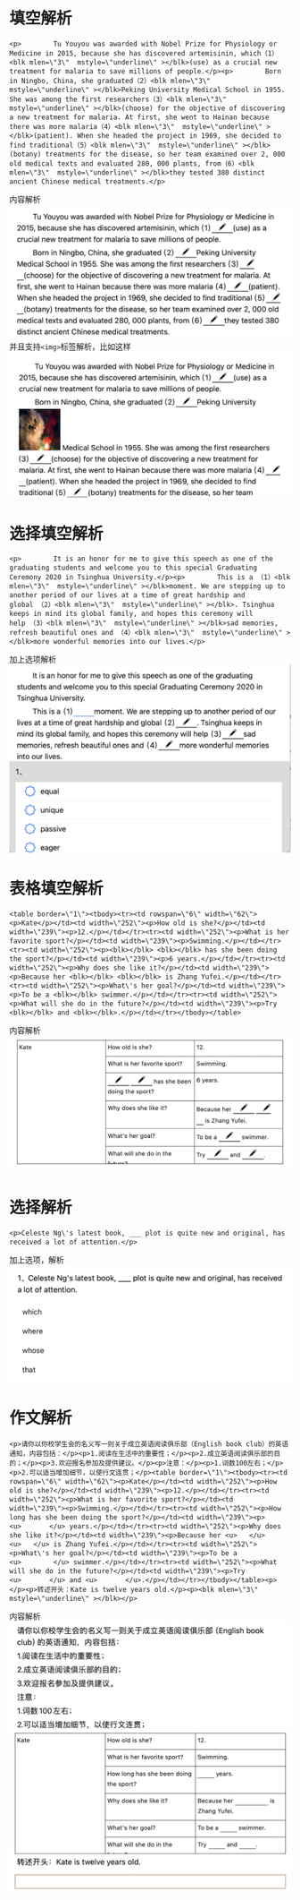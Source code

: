 # 填空解析
```
<p>        Tu Youyou was awarded with Nobel Prize for Physiology or Medicine in 2015, because she has discovered artemisinin, which（1）<blk mlen=\"3\"  mstyle=\"underline\" ></blk>(use) as a crucial new treatment for malaria to save millions of people.</p><p>        Born in Ningbo, China, she graduated（2）<blk mlen=\"3\"  mstyle=\"underline\" ></blk>Peking University Medical School in 1955. She was among the first researchers（3）<blk mlen=\"3\"  mstyle=\"underline\" ></blk>(choose) for the objective of discovering a new treatment for malaria. At first, she went to Hainan because there was more malaria（4）<blk mlen=\"3\"  mstyle=\"underline\" ></blk>(patient). When she headed the project in 1969, she decided to find traditional（5）<blk mlen=\"3\"  mstyle=\"underline\" ></blk>(botany) treatments for the disease, so her team examined over 2, 000 old medical texts and evaluated 280, 000 plants, from（6）<blk mlen=\"3\"  mstyle=\"underline\" ></blk>they tested 380 distinct ancient Chinese medical treatments.</p>
```
内容解析
![填空素材1](https://github.com/Howard-SSS/ExamQuestionType/blob/master/%E5%A1%AB%E7%A9%BA%E7%B4%A0%E6%9D%901.png?raw=true)
并且支持`<img>`标签解析，比如这样
![填空素材2](https://github.com/Howard-SSS/ExamQuestionType/blob/master/%E5%A1%AB%E7%A9%BA%E7%B4%A0%E6%9D%902.png?raw=true)

# 选择填空解析
```
<p>        It is an honor for me to give this speech as one of the graduating students and welcome you to this special Graduating Ceremony 2020 in Tsinghua University.</p><p>        This is a （1）<blk mlen=\"3\"  mstyle=\"underline\" ></blk>moment. We are stepping up to another period of our lives at a time of great hardship and global （2）<blk mlen=\"3\"  mstyle=\"underline\" ></blk>. Tsinghua keeps in mind its global family, and hopes this ceremony will help （3）<blk mlen=\"3\"  mstyle=\"underline\" ></blk>sad memories, refresh beautiful ones and （4）<blk mlen=\"3\"  mstyle=\"underline\" ></blk>more wonderful memories into our lives.</p>
```
加上选项解析
![选择填空素材1](https://github.com/Howard-SSS/ExamQuestionType/blob/master/%E9%80%89%E6%8B%A9%E5%A1%AB%E7%A9%BA%E7%B4%A0%E6%9D%901.png?raw=true)

# 表格填空解析
```
<table border=\"1\"><tbody><tr><td rowspan=\"6\" width=\"62\"><p>Kate</p></td><td width=\"252\"><p>How old is she?</p></td><td width=\"239\"><p>12.</p></td></tr><tr><td width=\"252\"><p>What is her favorite sport?</p></td><td width=\"239\"><p>Swimming.</p></td></tr><tr><td width=\"252\"><p><blk></blk> <blk></blk> has she been doing the sport?</p></td><td width=\"239\"><p>6 years.</p></td></tr><tr><td width=\"252\"><p>Why does she like it?</p></td><td width=\"239\"><p>Because her <blk></blk> <blk></blk> is Zhang Yufei.</p></td></tr><tr><td width=\"252\"><p>What\'s her goal?</p></td><td width=\"239\"><p>To be a <blk></blk> swimmer.</p></td></tr><tr><td width=\"252\"><p>What will she do in the future?</p></td><td width=\"239\"><p>Try <blk></blk> and <blk></blk>.</p></td></tr></tbody></table>
```
内容解析
![表格填空素材1](https://github.com/Howard-SSS/ExamQuestionType/blob/master/%E8%A1%A8%E6%A0%BC%E5%A1%AB%E7%A9%BA%E7%B4%A0%E6%9D%902.png?raw=true)

# 选择解析
```
<p>Celeste Ng\'s latest book, ___ plot is quite new and original, has received a lot of attention.</p>
```
加上选项，解析
![选择素材1](https://github.com/Howard-SSS/ExamQuestionType/blob/master/%E9%80%89%E6%8B%A9%E7%B4%A0%E6%9D%901.png?raw=true)

# 作文解析
```
<p>请你以你校学生会的名义写一则关于成立英语阅读俱乐部（English book club）的英语通知，内容包括：</p><p>1.阅读在生活中的重要性；</p><p>2.成立英语阅读俱乐部的目的；</p><p>3.欢迎报名参加及提供建议。</p><p>注意：</p><p>1.词数100左右；</p><p>2.可以适当增加细节，以使行文连贯；</p><table border=\"1\"><tbody><tr><td rowspan=\"6\" width=\"62\"><p>Kate</p></td><td width=\"252\"><p>How old is she?</p></td><td width=\"239\"><p>12.</p></td></tr><tr><td width=\"252\"><p>What is her favorite sport?</p></td><td width=\"239\"><p>Swimming.</p></td></tr><tr><td width=\"252\"><p>How long has she been doing the sport?</p></td><td width=\"239\"><p><u>       </u> years.</p></td></tr><tr><td width=\"252\"><p>Why does she like it?</p></td><td width=\"239\"><p>Because her <u>   </u><u>   </u> is Zhang Yufei.</p></td></tr><tr><td width=\"252\"><p>What\'s her goal?</p></td><td width=\"239\"><p>To be a <u>        </u> swimmer.</p></td></tr><tr><td width=\"252\"><p>What will she do in the future?</p></td><td width=\"239\"><p>Try <u>       </u> and <u>       </u>.</p></td></tr></tbody></table><p></p><p>转述开头：Kate is twelve years old.</p><p><blk mlen=\"3\"  mstyle=\"underline\" ></blk></p>
```
内容解析
![作文素材1](https://github.com/Howard-SSS/ExamQuestionType/blob/master/%E4%BD%9C%E6%96%87%E8%A7%A3%E6%9E%901.png?raw=true)
